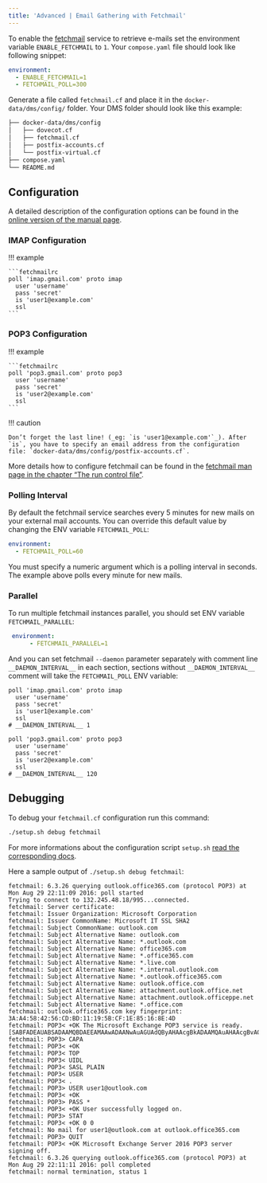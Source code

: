 ```yaml
---
title: 'Advanced | Email Gathering with Fetchmail'
---
```


To enable the [fetchmail][fetchmail-website] service to retrieve e-mails set the environment variable `ENABLE_FETCHMAIL` to `1`. Your `compose.yaml` file should look like following snippet:

```yaml
environment:
  - ENABLE_FETCHMAIL=1
  - FETCHMAIL_POLL=300
```

Generate a file called `fetchmail.cf` and place it in the `docker-data/dms/config/` folder. Your DMS folder should look like this example:

```txt
├── docker-data/dms/config
│   ├── dovecot.cf
│   ├── fetchmail.cf
│   ├── postfix-accounts.cf
│   └── postfix-virtual.cf
├── compose.yaml
└── README.md
```

## Configuration

A detailed description of the configuration options can be found in the [online version of the manual page][fetchmail-docs].

### IMAP Configuration

!!! example

    ```fetchmailrc
    poll 'imap.gmail.com' proto imap
      user 'username'
      pass 'secret'
      is 'user1@example.com'
      ssl
    ```

### POP3 Configuration

!!! example

    ```fetchmailrc
    poll 'pop3.gmail.com' proto pop3
      user 'username'
      pass 'secret'
      is 'user2@example.com'
      ssl
    ```

!!! caution

    Don’t forget the last line! (_eg: `is 'user1@example.com'`_). After `is`, you have to specify an email address from the configuration file: `docker-data/dms/config/postfix-accounts.cf`.

More details how to configure fetchmail can be found in the [fetchmail man page in the chapter “The run control file”][fetchmail-docs-run].

### Polling Interval

By default the fetchmail service searches every 5 minutes for new mails on your external mail accounts. You can override this default value by changing the ENV variable `FETCHMAIL_POLL`:

```yaml
environment:
  - FETCHMAIL_POLL=60
```

You must specify a numeric argument which is a polling interval in seconds. The example above polls every minute for new mails.

### Parallel

To run multiple fetchmail instances parallel, you should set ENV variable `FETCHMAIL_PARALLEL`:

```yaml
 environment:
      - FETCHMAIL_PARALLEL=1
```

And you can set fetchmail `--daemon` parameter separately with comment line `__DAEMON_INTERVAL__` in each section, sections without `__DAEMON_INTERVAL__` comment will take the `FETCHMAIL_POLL` ENV variable:

```fetchmailrc
poll 'imap.gmail.com' proto imap
  user 'username'
  pass 'secret'
  is 'user1@example.com'
  ssl
# __DAEMON_INTERVAL__ 1

poll 'pop3.gmail.com' proto pop3
  user 'username'
  pass 'secret'
  is 'user2@example.com'
  ssl
# __DAEMON_INTERVAL__ 120
```

## Debugging

To debug your `fetchmail.cf` configuration run this command:

```sh
./setup.sh debug fetchmail
```

For more informations about the configuration script `setup.sh` [read the corresponding docs][docs-setup].

Here a sample output of `./setup.sh debug fetchmail`:

```log
fetchmail: 6.3.26 querying outlook.office365.com (protocol POP3) at Mon Aug 29 22:11:09 2016: poll started
Trying to connect to 132.245.48.18/995...connected.
fetchmail: Server certificate:
fetchmail: Issuer Organization: Microsoft Corporation
fetchmail: Issuer CommonName: Microsoft IT SSL SHA2
fetchmail: Subject CommonName: outlook.com
fetchmail: Subject Alternative Name: outlook.com
fetchmail: Subject Alternative Name: *.outlook.com
fetchmail: Subject Alternative Name: office365.com
fetchmail: Subject Alternative Name: *.office365.com
fetchmail: Subject Alternative Name: *.live.com
fetchmail: Subject Alternative Name: *.internal.outlook.com
fetchmail: Subject Alternative Name: *.outlook.office365.com
fetchmail: Subject Alternative Name: outlook.office.com
fetchmail: Subject Alternative Name: attachment.outlook.office.net
fetchmail: Subject Alternative Name: attachment.outlook.officeppe.net
fetchmail: Subject Alternative Name: *.office.com
fetchmail: outlook.office365.com key fingerprint: 3A:A4:58:42:56:CD:BD:11:19:5B:CF:1E:85:16:8E:4D
fetchmail: POP3< +OK The Microsoft Exchange POP3 service is ready. [SABFADEAUABSADAAMQBDAEEAMAAwADAANwAuAGUAdQByAHAAcgBkADAAMQAuAHAAcgBvAGQALgBlAHgAYwBoAGEAbgBnAGUAbABhAGIAcwAuAGMAbwBtAA==]
fetchmail: POP3> CAPA
fetchmail: POP3< +OK
fetchmail: POP3< TOP
fetchmail: POP3< UIDL
fetchmail: POP3< SASL PLAIN
fetchmail: POP3< USER
fetchmail: POP3< .
fetchmail: POP3> USER user1@outlook.com
fetchmail: POP3< +OK
fetchmail: POP3> PASS *
fetchmail: POP3< +OK User successfully logged on.
fetchmail: POP3> STAT
fetchmail: POP3< +OK 0 0
fetchmail: No mail for user1@outlook.com at outlook.office365.com
fetchmail: POP3> QUIT
fetchmail: POP3< +OK Microsoft Exchange Server 2016 POP3 server signing off.
fetchmail: 6.3.26 querying outlook.office365.com (protocol POP3) at Mon Aug 29 22:11:11 2016: poll completed
fetchmail: normal termination, status 1
```

[docs-setup]: ../../config/setup.sh.md
[fetchmail-website]: https://www.fetchmail.info
[fetchmail-docs]: https://www.fetchmail.info/fetchmail-man.html
[fetchmail-docs-run]: https://www.fetchmail.info/fetchmail-man.html#31
